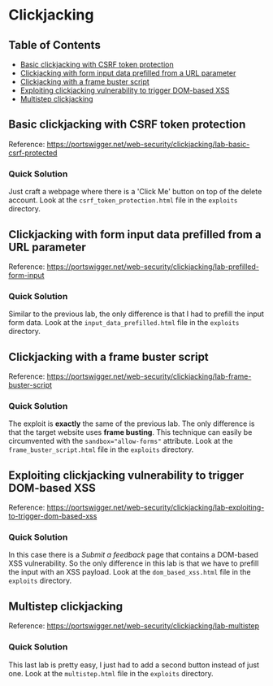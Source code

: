 <!-- omit in toc -->
# Clickjacking

<!-- omit in toc -->
## Table of Contents

- [Basic clickjacking with CSRF token protection](#basic-clickjacking-with-csrf-token-protection)
- [Clickjacking with form input data prefilled from a URL parameter](#clickjacking-with-form-input-data-prefilled-from-a-url-parameter)
- [Clickjacking with a frame buster script](#clickjacking-with-a-frame-buster-script)
- [Exploiting clickjacking vulnerability to trigger DOM-based XSS](#exploiting-clickjacking-vulnerability-to-trigger-dom-based-xss)
- [Multistep clickjacking](#multistep-clickjacking)

## Basic clickjacking with CSRF token protection
Reference: https://portswigger.net/web-security/clickjacking/lab-basic-csrf-protected

<!-- omit in toc -->
### Quick Solution
Just craft a webpage where there is a 'Click Me' button on top of the delete account. Look at the ``csrf_token_protection.html`` file in the ``exploits`` directory.

## Clickjacking with form input data prefilled from a URL parameter
Reference: https://portswigger.net/web-security/clickjacking/lab-prefilled-form-input

<!-- omit in toc -->
### Quick Solution
Similar to the previous lab, the only difference is that I had to prefill the input form data. Look at the ``input_data_prefilled.html`` file in the ``exploits`` directory.

## Clickjacking with a frame buster script
Reference: https://portswigger.net/web-security/clickjacking/lab-frame-buster-script

<!-- omit in toc -->
### Quick Solution
The exploit is **exactly** the same of the previous lab. The only difference is that the target website uses **frame busting**. This technique can easily be circumvented with the ``sandbox="allow-forms"`` attribute. Look at the ``frame_buster_script.html`` file in the ``exploits`` directory.

## Exploiting clickjacking vulnerability to trigger DOM-based XSS
Reference: https://portswigger.net/web-security/clickjacking/lab-exploiting-to-trigger-dom-based-xss

<!-- omit in toc -->
### Quick Solution
In this case there is a *Submit a feedback* page that contains a DOM-based XSS vulnerability. So the only difference in this lab is that we have to prefill the input with an XSS payload. Look at the ``dom_based_xss.html`` file in the ``exploits`` directory.

## Multistep clickjacking
Reference: https://portswigger.net/web-security/clickjacking/lab-multistep

<!-- omit in toc -->
### Quick Solution
This last lab is pretty easy, I just had to add a second button instead of just one. Look at the ``multistep.html`` file in the ``exploits`` directory.